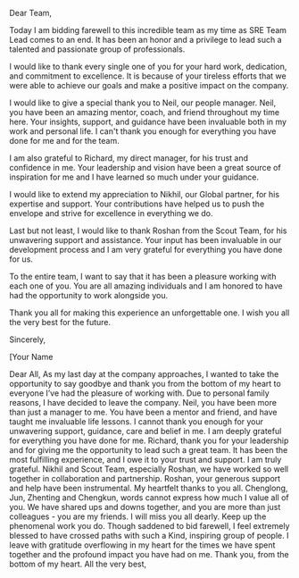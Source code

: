 Dear Team,

Today I am bidding farewell to this incredible team as my time as SRE Team Lead comes to an end. It has been an honor and a privilege to lead such a talented and passionate group of professionals.

I would like to thank every single one of you for your hard work, dedication, and commitment to excellence. It is because of your tireless efforts that we were able to achieve our goals and make a positive impact on the company.

I would like to give a special thank you to Neil, our people manager. Neil, you have been an amazing mentor, coach, and friend throughout my time here. Your insights, support, and guidance have been invaluable both in my work and personal life. I can't thank you enough for everything you have done for me and for the team.

I am also grateful to Richard, my direct manager, for his trust and confidence in me. Your leadership and vision have been a great source of inspiration for me and I have learned so much under your guidance.

I would like to extend my appreciation to Nikhil, our Global partner, for his expertise and support. Your contributions have helped us to push the envelope and strive for excellence in everything we do.

Last but not least, I would like to thank Roshan from the Scout Team, for his unwavering support and assistance. Your input has been invaluable in our development process and I am very grateful for everything you have done for us.

To the entire team, I want to say that it has been a pleasure working with each one of you. You are all amazing individuals and I am honored to have had the opportunity to work alongside you.

Thank you all for making this experience an unforgettable one. I wish you all the very best for the future.

Sincerely,

[Your Name





Dear All,
As my last day at the company approaches, I wanted to take the opportunity to say goodbye and thank you from the bottom of my heart to everyone I’ve had the pleasure of working with. Due to personal family reasons, I have decided to leave the company.
Neil, you have been more than just a manager to me. You have been a mentor and friend, and have taught me invaluable life lessons. I cannot thank you enough for your unwavering support, guidance, care and belief in me. I am deeply grateful for everything you have done for me.
Richard, thank you for your leadership and for giving me the opportunity to lead such a great team. It has been the most fulfilling experience, and I owe it to your trust and support. I am truly grateful.
Nikhil and Scout Team, especially Roshan, we have worked so well together in collaboration and partnership. Roshan, your generous support and help have been instrumental. My heartfelt thanks to you all.
Chenglong, Jun, Zhenting and Chengkun, words cannot express how much I value all of you. We have shared ups and downs together, and you are more than just colleagues - you are my friends. I will miss you all dearly. Keep up the phenomenal work you do.
Though saddened to bid farewell, I feel extremely blessed to have crossed paths with such a Kind, inspiring group of people. I leave with gratitude overflowing in my heart for the times we have spent together and the profound impact you have had on me. Thank you, from the bottom of my heart.
All the very best, 
